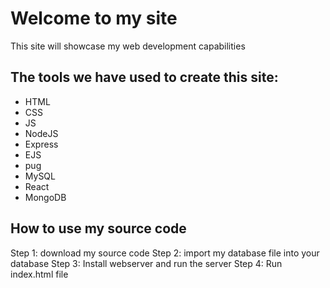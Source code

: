 # Welcome to my site 
This site will showcase my web development capabilities 

## The tools we have used to create this site: 
* HTML
* CSS
* JS
* NodeJS
* Express
* EJS
* pug
* MySQL
* React
* MongoDB

## How to use my source code 
Step 1: download my source code 
Step 2: import my database file into your database 
Step 3: Install webserver and run the server
Step 4: Run index.html file 